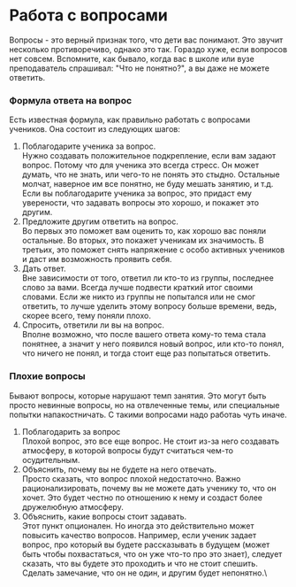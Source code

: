 # Работа с вопросами

Вопросы - это верный признак того, что дети вас понимают. Это звучит несколько противоречиво, однако это так. Гораздо хуже, если вопросов нет совсем. Вспомните, как бывало, когда вас в школе или вузе преподаватель спрашивал: "Что не понятно?", а вы даже не можете ответить.&#x20;

### Формула ответа на вопрос

Есть известная формула, как правильно работать с вопросами учеников. Она состоит из следующих шагов:

1. Поблагодарите ученика за вопрос.\
   Нужно создавать положительное подкрепление, если вам задают вопрос. Потому что для ученика это всегда стресс. Он может думать, что не знать, или чего-то не понять это стыдно. Остальные молчат, наверное им все понятно, не буду мешать занятию, и т.д. Если вы поблагодарите ученика за вопрос, это придаст ему уверености, что задавать вопросы это хорошо, и покажет это другим.
2. Предложите другим ответить на вопрос.\
   Во первых это поможет вам оценить то, как хорошо вас поняли остальные. Во вторых, это покажет ученикам их значимость. В третьих, это поможет снять напряжение с особо активных учеников и даст им возможность проявить себя.
3. Дать ответ.\
   Вне зависимости от того, ответил ли кто-то из группы, последнее слово за вами. Всегда лучше подвести краткий итог своими словами. Если же никто из группы не попытался или не смог ответить, то лучше уделить этому вопросу больше времени, ведь, скорее всего, тему поняли плохо.&#x20;
4. Спросить, ответили ли вы на вопрос.\
   Вполне возможно, что после вашего ответа кому-то тема стала понятнее, а значит у него появился новый вопрос, или кто-то понял, что ничего не понял, и тогда стоит еще раз попытаться ответить.

### Плохие вопросы

Бывают вопросы, которые нарушают темп занятия. Это могут быть просто невинные вопросы, но на отвлеченные темы, или специальные попытки напакостничать. С такими вопросами надо работаь чуть иначе.&#x20;

1. Поблагодарить за вопрос\
   Плохой вопрос, это все еще вопрос. Не стоит из-за него создавать атмосферу, в которой вопросы будут считаться чем-то осудительным.
2. Объяснить, почему вы не будете на него отвечать.\
   Просто сказать, что вопрос плохой недостаточно. Важно рационализировать, почему вы не можете дать ученику то, что он хочет. Это будет честно по отношению к нему и создаст более дружелюбную атмосферу.
3. Объяснить, какие вопросы стоит задавать.\
   Этот пункт опционален. Но иногда это действительно может повысить качество вопросов. Например, если ученик задает вопрос, про который вы будете рассказывать в будущем (может быть чтобы похвастаться, что он уже что-то про это знает), следует сказать, что вы будете это проходить и что не стоит спешить. Сделать замечание, что он не один, и другим будет непонятно.\


